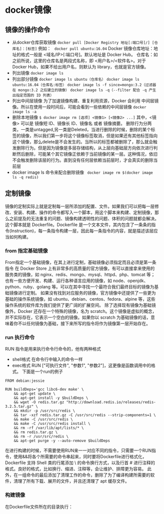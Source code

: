 # docker镜像
## 镜像的操作命令
- 从docker仓库获取镜像
`docker pull [Docker Registry 地址[:端口号]/] [仓库名]：[标签]`
例如：
` docker pull ubuntu:16.04`
Docker 镜像仓库地址：地址的格式一般是 <域名/IP>[:端口号]。默认地址是 Docker Hub。
仓库名：如之前所说，这里的仓库名是两段式名称，即 <用户名>/<软件名>。对于 Docker Hub，如果不给出用户名，则默认为 library，也就是官方镜像。
- 列出镜像
`docker image ls`
- 列出部分镜像
`docker image ls ubuntu（仓库名）`
`docker image ls ubuntu:16.04（仓库名:标签）`
`docker image ls -f since=mongo:3.2（过滤器 在 mongo:3.2 之后建立的镜像）`
`docker image ls -q（--filter 配合 -q 产生出指定范围的 ID 列表）`
- 列出中间层镜像
为了加速镜像构建、重复利用资源，Docker 会利用 中间层镜像。所以在使用一段时间后，可能会看到一些依赖的中间层镜像
`docker image ls -a`
- 删除本地镜像
`$ docker image rm [选项] <镜像1> [<镜像2> ...]`
其中，<镜像> 可以是 镜像短 ID、镜像长 ID、镜像名 或者 镜像摘要。
删除行为分两类，一类是untagged,另一类是Deleted，当进行删除的时候，删除的某个标签的镜像，所以我们第一步将这个镜像标签取消，但是如果还有其他标签指向这个镜像，那么delete是不会发生的。当所以的标签都被删除了，那么就会触发删除行为。但是因为镜像是多层存储结构，从上层向基础层方向依次进行判断然后删除，可能某个其它镜像正依赖于当前镜像的某一层。这种情况，依旧不会触发删除该层的行为。直到没有任何层依赖当前层时，才会真实的删除当前层
- docker image ls 命令来配合删除镜像
` docker image rm $(docker image ls -q redis)`
## 定制镜像
镜像的定制实际上就是定制每一层所添加的配置、文件。如果我们可以把每一层修改、安装、构建、操作的命令都写入一个脚本，用这个脚本来构建、定制镜像，那么之前提及的无法重复的问题、镜像构建透明性的问题、体积的问题就都会解决。这个脚本就是 Dockerfile。Dockerfile 是一个文本文件，其内包含了一条条的指令(Instruction)，每一条指令构建一层，因此每一条指令的内容，就是描述该层应当如何构建。
### from 指定基础镜像
From指定一个基础镜像，在其上进行定制，基础镜像必须指定而且必须是第一条指令
在 Docker Store 上有非常多的高质量的官方镜像，有可以直接拿来使用的服务类的镜像，如 nginx、redis、mongo、mysql、httpd、php、tomcat 等；也有一些方便开发、构建、运行各种语言应用的镜像，如 node、openjdk、python、ruby、golang 等。可以在其中寻找一个最符合我们最终目标的镜像为基础镜像进行定制。
如果没有找到对应服务的镜像，官方镜像中还提供了一些更为基础的操作系统镜像，如 ubuntu、debian、centos、fedora、alpine 等，这些操作系统的软件库为我们提供了更广阔的扩展空间。
除了选择现有镜像为基础镜像外，Docker 还存在一个特殊的镜像，名为 scratch。这个镜像是虚拟的概念，并不实际存在，它表示一个空白的镜像。如果你以 scratch 为基础镜像的话，意味着你不以任何镜像为基础，接下来所写的指令将作为镜像第一层开始存在。
### run 执行命令
RUN 指令是用来执行命令行命令的，他有两种格式
- shell格式 在命令行中输入的命令一样
- exec格式 RUN ["可执行文件", "参数1", "参数2"]，这更像是函数调用中的格式。
下面是一个run的例子
```shell
FROM debian:jessie

RUN buildDeps='gcc libc6-dev make' \
    && apt-get update \
    && apt-get install -y $buildDeps \
    && wget -O redis.tar.gz "http://download.redis.io/releases/redis-3.2.5.tar.gz" \
    && mkdir -p /usr/src/redis \
    && tar -xzf redis.tar.gz -C /usr/src/redis --strip-components=1 \
    && make -C /usr/src/redis \
    && make -C /usr/src/redis install \
    && rm -rf /var/lib/apt/lists/* \
    && rm redis.tar.gz \
    && rm -r /usr/src/redis \
    && apt-get purge -y --auto-remove $buildDeps
```
在进行构建的时候，不需要使用RUN来一一对应不同的指令，只需要一个RUN指令，使用&&将各个所需要的命令串起来，同时要将Dockerfile进行格式化，Dockerfile 支持 Shell 类的行尾添加 \ 的命令换行方式，以及行首 # 进行注释的格式。良好的格式，比如换行、缩进、注释等，会让维护、排障更为容易。
此外，在一组命令的最后添加了清理工作的命令，删除了为了编译构建所需要的软件，清理了所有下载、展开的文件，并且还清理了 apt 缓存文件。
### 构建镜像
在Dockerfile文件所在的目录执行：
